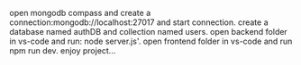 open mongodb compass and create a connection:mongodb://localhost:27017 and start connection.
create a database named authDB and collection named users.
open backend folder in vs-code and run: node server.js'.
open frontend folder in vs-code and run npm run dev.
enjoy project...
